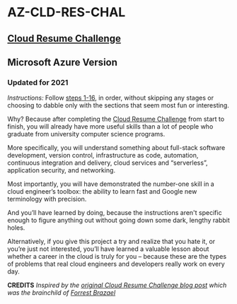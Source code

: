 # AZ-CLD-RES-CHAL

## [Cloud Resume Challenge](https://killshot13.github.io/AZ-CLD-RES-CHAL/)

## Microsoft Azure Version

### Updated for 2021

_Instructions:_ Follow [steps 1-16](https://killshot13.github.io/AZ-CLD-RES-CHAL/), in order, without skipping any stages or choosing to dabble only with the sections that seem most fun or interesting.

Why? Because after completing the [Cloud Resume Challenge](https://killshot13.github.io/AZ-CLD-RES-CHAL/) from start to finish, you will already have more useful skills than a lot of people who graduate from university computer science programs.

More specifically, you will understand something about full-stack software development, version control, infrastructure as code, automation, continuous integration and delivery, cloud services and “serverless”, application security, and networking.

Most importantly, you will have demonstrated the number-one skill in a cloud engineer’s toolbox: the ability to learn fast and Google new terminology with precision.

And you’ll have learned by doing, because the instructions aren't specific enough to figure anything out without going down some dark, lengthy rabbit holes.

Alternatively, if you give this project a try and realize that you hate it, or you’re just not interested, you’ll have learned a valuable lesson about whether a career in the cloud is truly for you – because these are the types of problems that real cloud engineers and developers really work on every day.

**CREDITS**
_Inspired by the [original Cloud Resume Challenge blog post](https://forrestbrazeal.com/2020/04/23/the-cloud-resume-challenge/) which was the brainchild of [Forrest Brazael](http://forrestbrazeal.com/)_
